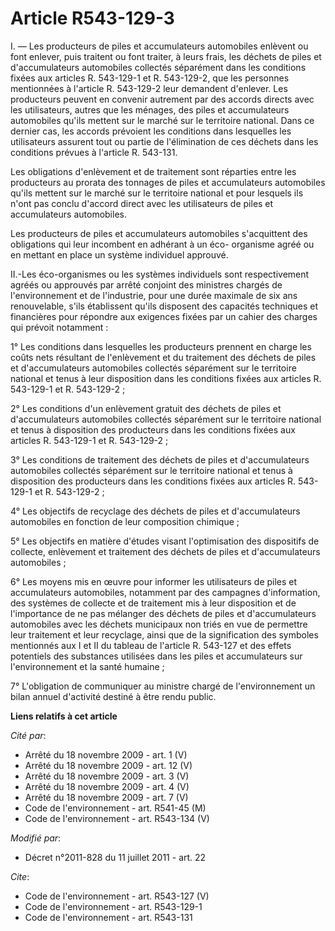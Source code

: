 # Article R543-129-3

I. ― Les producteurs de piles et accumulateurs automobiles enlèvent ou font enlever, puis traitent ou font traiter, à leurs
frais, les déchets de piles et d'accumulateurs automobiles collectés séparément dans les conditions fixées aux articles R.
543-129-1 et R. 543-129-2, que les personnes mentionnées à l'article R. 543-129-2 leur demandent d'enlever. Les producteurs
peuvent en convenir autrement par des accords directs avec les utilisateurs, autres que les ménages, des piles et
accumulateurs automobiles qu'ils mettent sur le marché sur le territoire national. Dans ce dernier cas, les accords prévoient
les conditions dans lesquelles les utilisateurs assurent tout ou partie de l'élimination de ces déchets dans les conditions
prévues à l'article R. 543-131. 

Les obligations d'enlèvement et de traitement sont réparties entre les producteurs au prorata des tonnages de piles et
accumulateurs automobiles qu'ils mettent sur le marché sur le territoire national et pour lesquels ils n'ont pas conclu
d'accord direct avec les utilisateurs de piles et accumulateurs automobiles. 

Les producteurs de piles et accumulateurs automobiles s'acquittent des obligations qui leur incombent en adhérant à un éco-
organisme agréé ou en mettant en place un système individuel approuvé. 

II.-Les éco-organismes ou les systèmes individuels sont respectivement agréés ou approuvés par arrêté conjoint des ministres
chargés de l'environnement et de l'industrie, pour une durée maximale de six ans renouvelable, s'ils établissent qu'ils
disposent des capacités techniques et financières pour répondre aux exigences fixées par un cahier des charges qui prévoit
notamment : 

1° Les conditions dans lesquelles les producteurs prennent en charge les coûts nets résultant de l'enlèvement et du
traitement des déchets de piles et d'accumulateurs automobiles collectés séparément sur le territoire national et tenus à
leur disposition dans les conditions fixées aux articles R. 543-129-1 et R. 543-129-2 ; 

2° Les conditions d'un enlèvement gratuit des déchets de piles et d'accumulateurs automobiles collectés séparément sur le
territoire national et tenus à disposition des producteurs dans les conditions fixées aux articles R. 543-129-1 et R.
543-129-2 ; 

3° Les conditions de traitement des déchets de piles et d'accumulateurs automobiles collectés séparément sur le territoire
national et tenus à disposition des producteurs dans les conditions fixées aux articles R. 543-129-1 et R. 543-129-2 ; 

4° Les objectifs de recyclage des déchets de piles et d'accumulateurs automobiles en fonction de leur composition chimique ; 

5° Les objectifs en matière d'études visant l'optimisation des dispositifs de collecte, enlèvement et traitement des déchets
de piles et d'accumulateurs automobiles ; 

6° Les moyens mis en œuvre pour informer les utilisateurs de piles et accumulateurs automobiles, notamment par des campagnes
d'information, des systèmes de collecte et de traitement mis à leur disposition et de l'importance de ne pas mélanger des
déchets de piles et d'accumulateurs automobiles avec les déchets municipaux non triés en vue de permettre leur traitement et
leur recyclage, ainsi que de la signification des symboles mentionnés aux I et II du tableau de l'article R. 543-127 et des
effets potentiels des substances utilisées dans les piles et accumulateurs sur l'environnement et la santé humaine ; 

7° L'obligation de communiquer au ministre chargé de l'environnement un bilan annuel d'activité destiné à être rendu public.

**Liens relatifs à cet article**

_Cité par_:

  - Arrêté du 18 novembre 2009 - art. 1 (V)
  - Arrêté du 18 novembre 2009 - art. 12 (V)
  - Arrêté du 18 novembre 2009 - art. 3 (V)
  - Arrêté du 18 novembre 2009 - art. 4 (V)
  - Arrêté du 18 novembre 2009 - art. 7 (V)
  - Code de l'environnement - art. R541-45 (M)
  - Code de l'environnement - art. R543-134 (V)

_Modifié par_:

  - Décret n°2011-828 du 11 juillet 2011 - art. 22

_Cite_:

  - Code de l'environnement - art. R543-127 (V)
  - Code de l'environnement - art. R543-129-1
  - Code de l'environnement - art. R543-131
